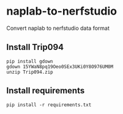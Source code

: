 # naplab-to-nerfstudio
Convert naplab to nerfstudio data format

## Install Trip094
```
pip install gdown
gdown 15YWaN8pq19Oeo0SEx3UKi0Y8O976UM0M
unzip Trip094.zip
```

## Install requirements
```
pip install -r requirements.txt
```